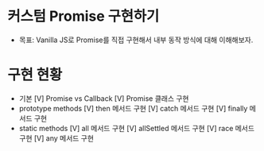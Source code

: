 # 커스텀 Promise 구현하기

- 목표: Vanilla JS로 Promise를 직접 구현해서 내부 동작 방식에 대해 이해해보자.

# 구현 현황

- 기본
  [V] Promise vs Callback
  [V] Promise 클래스 구현
- prototype methods
  [V] then 메서드 구현
  [V] catch 메서드 구현
  [V] finally 메서드 구현
- static methods
  [V] all 메서드 구현
  [V] allSettled 메서드 구현
  [V] race 메서드 구현
  [V] any 메서드 구현
